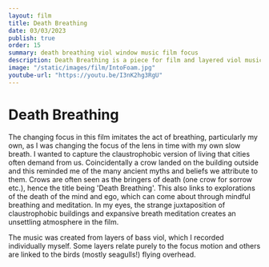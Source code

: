 ```yaml
---
layout: film
title: Death Breathing
date: 03/03/2023
publish: true
order: 15
summary: death breathing viol window music film focus
description: Death Breathing is a piece for film and layered viol music
image: "/static/images/film/IntoFoam.jpg"
youtube-url: "https://youtu.be/I3nK2hg3RgU"
---
```


# Death Breathing

The changing focus in this film imitates the act of breathing, particularly my own, as I was changing the focus of the lens in time with my own slow breath. I wanted to capture the claustrophobic version of living that cities often demand from us. Coincidentally a crow landed on the building outside and this reminded me of the many ancient myths and beliefs we attribute to them. Crows are often seen as the bringers of death (one crow for sorrow etc.), hence the title being 'Death Breathing'. This also links to explorations of the death of the mind and ego, which can come about through mindful breathing and meditation. In my eyes, the strange juxtaposition of claustrophobic buildings and expansive breath meditation creates an unsettling atmosphere in the film.

The music was created from layers of bass viol, which I recorded individually myself. Some layers relate purely to the focus motion and others are linked to the birds (mostly seagulls!) flying overhead.